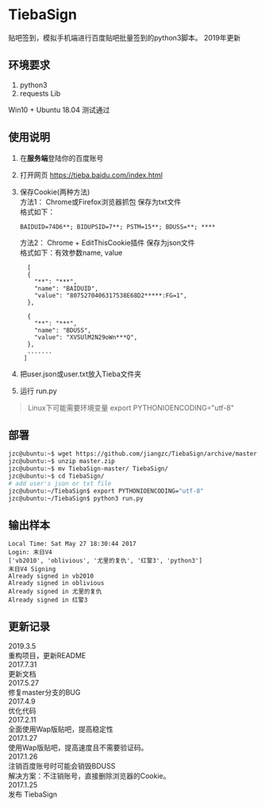 # TiebaSign
贴吧签到，模拟手机端进行百度贴吧批量签到的python3脚本。 2019年更新


## 环境要求
1. python3
2. requests Lib  

Win10 + Ubuntu 18.04 测试通过
## 使用说明
1. 在**服务端**登陆你的百度账号
2. 打开网页 https://tieba.baidu.com/index.html
3. 保存Cookie(两种方法)  
    方法1： Chrome或Firefox浏览器抓包 保存为txt文件  
    格式如下：
    ```
    BAIDUID=74D6**; BIDUPSID=7**; PSTM=15**; BDUSS=**; ****
    ```
    方法2： Chrome + EditThisCookie插件 保存为json文件  
    格式如下：有效参数name, value  
    ```
      [
      {
        "**": "***",
        "name": "BAIDUID",
        "value": "8075270406317538E68D2*****:FG=1",
      },
    
      {
        "**": "***",
        "name": "BDUSS",
        "value": "XVSUlM2N29oWn***Q",
      },
      .......
     ]
    ```

4. 把user.json或user.txt放入Tieba文件夹
5. 运行 run.py
> Linux下可能需要环境变量 export PYTHONIOENCODING="utf-8"

## 部署
```bash
jzc@ubuntu:~$ wget https://github.com/jiangzc/TiebaSign/archive/master.zip
jzc@ubuntu:~$ unzip master.zip
jzc@ubuntu:~$ mv TiebaSign-master/ TiebaSign/
jzc@ubuntu:~$ cd TiebaSign/
# add user's json or txt file
jzc@ubuntu:~/TiebaSign$ export PYTHONIOENCODING="utf-8"
jzc@ubuntu:~/TiebaSign$ python3 run.py
```

## 输出样本
```
Local Time: Sat May 27 18:30:44 2017
Login: 末日V4
['vb2010', 'oblivious', '尤里的复仇', '红警3', 'python3']
末日V4 Signing
Already signed in vb2010
Already signed in oblivious
Already signed in 尤里的复仇
Already signed in 红警3
```

## 更新记录
2019.3.5  
重构项目，更新README  
2017.7.31  
更新文档    
2017.5.27   
修复master分支的BUG  
2017.4.9  
优化代码    
2017.2.11   
全面使用Wap版贴吧，提高稳定性  
2017.1.27   
使用Wap版贴吧，提高速度且不需要验证码。  
2017.1.26  
注销百度账号时可能会销毁BDUSS  
解决方案：不注销账号，直接删除浏览器的Cookie。  
2017.1.25   
发布 TiebaSign  